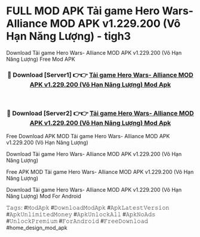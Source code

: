 # FULL MOD APK Tải game Hero Wars- Alliance MOD APK v1.229.200 (Vô Hạn Năng Lượng) - tigh3
Download Tải game Hero Wars- Alliance MOD APK v1.229.200 (Vô Hạn Năng Lượng) Free Mod APK

<div align="center">
<h3>🔴 Download [Server1] 👉👉 <a href="https://apk-comot.site?title=Tải_game_Hero_Wars-_Alliance_MOD_APK_v1.229.200_(Vô_Hạn_Năng_Lượng)">Tải game Hero Wars- Alliance MOD APK v1.229.200 (Vô Hạn Năng Lượng) Mod Apk</a></h3><br>

<h3>🔴 Download [Server2] 👉👉 <a href="https://apk-comot.site?title=Tải_game_Hero_Wars-_Alliance_MOD_APK_v1.229.200_(Vô_Hạn_Năng_Lượng)">Tải game Hero Wars- Alliance MOD APK v1.229.200 (Vô Hạn Năng Lượng) Mod Apk</a></h3>
</div>


Free Download APK MOD Tải game Hero Wars- Alliance MOD APK v1.229.200 (Vô Hạn Năng Lượng)

Download Tải game Hero Wars- Alliance MOD APK v1.229.200 (Vô Hạn Năng Lượng) 

Free APK MOD Tải game Hero Wars- Alliance MOD APK v1.229.200 (Vô Hạn Năng Lượng) 

Download Tải game Hero Wars- Alliance MOD APK v1.229.200 (Vô Hạn Năng Lượng) Mod For Android

𝚃𝚊𝚐𝚜: #𝙼𝚘𝚍𝙰𝚙𝚔 #𝙳𝚘𝚠𝚗𝚕𝚘𝚊𝚍𝙼𝚘𝚍𝙰𝚙𝚔 #𝙰𝚙𝚔𝙻𝚊𝚝𝚎𝚜𝚝𝚅𝚎𝚛𝚜𝚒𝚘𝚗 #𝙰𝚙𝚔𝚄𝚗𝚕𝚒𝚖𝚒𝚝𝚎𝚍𝙼𝚘𝚗𝚎𝚢 #𝙰𝚙𝚔𝚄𝚗𝚕𝚘𝚌𝚔𝙰𝚕𝚕 #𝙰𝚙𝚔𝙽𝚘𝙰𝚍𝚜 #𝚄𝚗𝚕𝚘𝚌𝚔𝙿𝚛𝚎𝚖𝚒𝚞𝚖 #𝙵𝚘𝚛𝙰𝚗𝚍𝚛𝚘𝚒𝚍 #𝙵𝚛𝚎𝚎𝙳𝚘𝚠𝚗𝚕𝚘𝚊𝚍 #home_design_mod_apk